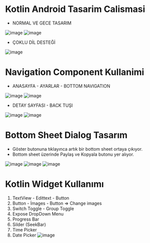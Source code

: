 # Kotlin Android Tasarim Calismasi
* NORMAL VE GECE TASARIM

![image](https://github.com/Gorur56/Android-Bootcamp-Program-Kotlin/assets/54911292/dbd8c331-80eb-434e-b0e7-c87bb98f560b) ![image](https://github.com/Gorur56/Android-Bootcamp-Program-Kotlin/assets/54911292/3b7793be-2914-427f-90f1-f96b84008da2)

* ÇOKLU DİL DESTEĞİ

![image](https://github.com/Gorur56/Android-Bootcamp-Program-Kotlin/assets/54911292/10bed999-9387-48ea-9990-5435dd9ff508)

# Navigation Component Kullanimi

* ANASAYFA - AYARLAR - BOTTOM NAVIGATION

![image](https://github.com/Gorur56/Android-Bootcamp-Program-Kotlin/assets/54911292/9a63f4bb-961b-4155-a294-6ee2c73751fa) ![image](https://github.com/Gorur56/Android-Bootcamp-Program-Kotlin/assets/54911292/6cb08daf-7f82-4be9-b54f-2e69a21398fb) 

* DETAY SAYFASI - BACK TUŞI
  
![image](https://github.com/Gorur56/Android-Bootcamp-Program-Kotlin/assets/54911292/25abfe7f-9ea6-4b3c-9f8c-6ff5526efb67) ![image](https://github.com/Gorur56/Android-Bootcamp-Program-Kotlin/assets/54911292/11d2c6de-cd1a-480a-b45c-097435f3e91d)

# Bottom Sheet Dialog Tasarım

* Göster butonuna tıklayınca artık bir bottom sheet ortaya çıkıyor.
* Bottom sheet üzerinde Paylaş ve Kopyala butonu yer alıyor. 

![image](https://github.com/Gorur56/Android-Bootcamp-Program-Kotlin/assets/54911292/d0979427-0123-4bc3-b862-a6896bcad796) ![image](https://github.com/Gorur56/Android-Bootcamp-Program-Kotlin/assets/54911292/0a59d231-cad4-456a-9d31-2b0e17a41d6c) ![image](https://github.com/Gorur56/Android-Bootcamp-Program-Kotlin/assets/54911292/e162d836-a6b9-4471-99a6-c12957e43007)

# Kotlin Widget Kullanımı
1. TextView - Edittext - Button
2. Button - İmages - Button => Change images
3. Switch Toggle - Group Toggle
4. Expose DropDown Menu
5. Progress Bar
6. Silder (SeekBar)
7. Time Picker
8. Date Picker
![image](https://github.com/Gorur56/Android-Bootcamp-Program-Kotlin/assets/54911292/07782988-ab7d-4932-aa26-4c80ffea53dd)















